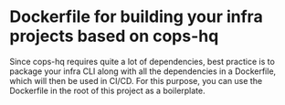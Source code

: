 # Dockerfile for building your infra projects based on cops-hq

Since cops-hq requires quite a lot of dependencies, best practice is to package your infra CLI along with all the 
dependencies in a Dockerfile, which will then be used in CI/CD. For this purpose, you can use the Dockerfile in the
root of this project as a boilerplate. 